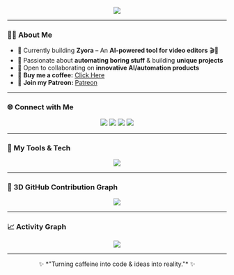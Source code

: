 <!-- Header Animation -->
<p align="center">
  <img src="https://readme-typing-svg.herokuapp.com?font=Fira+Code&size=25&duration=4000&pause=1000&color=00F7FF&center=true&vCenter=true&width=600&lines=Hey+there!+I'm+Rachit+Yadav+👋;AI+Developer+%26+Automation+Geek;Building+Zyora+-+AI+for+Video+Editors;Let's+create+something+epic+🚀" />
</p>

---

### 👨‍💻 About Me
- 🔭 Currently building **Zyora** – An **AI-powered tool for video editors** 🎬🤖  
- 🤖 Passionate about **automating boring stuff** & building **unique projects**  
- 🤝 Open to collaborating on **innovative AI/automation products**  
- 🍵 **Buy me a coffee:** [Click Here](https://www.buymeacoffee.com/rachitdeveloper)  
- 🥳 **Join my Patreon:** [Patreon](https://www.patreon.com/rachitdeveloper)  

---

### 🌐 Connect with Me
<p align="center">
  <a href="mailto:rachityadavdeveloper@gmail.com"><img src="https://img.shields.io/badge/Email-rachityadavdeveloper%40gmail.com-red?style=for-the-badge&logo=gmail" /></a>
  <a href="https://twitter.com/Rachitdeveloper"><img src="https://img.shields.io/badge/Twitter-@Rachitdeveloper-1DA1F2?style=for-the-badge&logo=twitter" /></a>
  <a href="https://discord.com/users/rachitdeveloper"><img src="https://img.shields.io/badge/Discord-%40rachitdeveloper-5865F2?style=for-the-badge&logo=discord" /></a>
  <a href="https://www.linkedin.com/in/rachitdeveloper"><img src="https://img.shields.io/badge/LinkedIn-Rachit%20Yadav-0077B5?style=for-the-badge&logo=linkedin" /></a>
</p>

---

### 🚀 My Tools & Tech
<p align="center">
  <img src="https://skillicons.dev/icons?i=python,js,ts,nextjs,react,html,css,aws,supabase,git,github,vscode" />
</p>

---

### 🌟 3D GitHub Contribution Graph
<p align="center">
  <img src="https://github.com/rachitdeveloper/rachitdeveloper/blob/main/profile-3d-contrib/profile-night-rainbow.svg" />
</p>

---

### 📈 Activity Graph
<p align="center">
  <img src="https://github-readme-activity-graph.vercel.app/graph?username=rachitdeveloper&theme=react-dark" />
</p>

---

<p align="center">✨ *"Turning caffeine into code & ideas into reality."* ✨</p>
